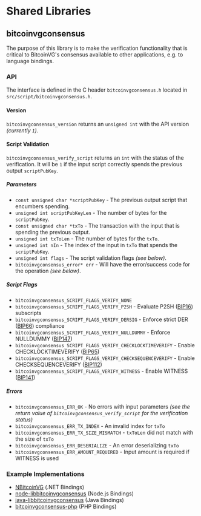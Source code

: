 Shared Libraries
================

## bitcoinvgconsensus

The purpose of this library is to make the verification functionality that is critical to BitcoinVG's consensus available to other applications, e.g. to language bindings.

### API

The interface is defined in the C header `bitcoinvgconsensus.h` located in `src/script/bitcoinvgconsensus.h`.

#### Version

`bitcoinvgconsensus_version` returns an `unsigned int` with the API version *(currently `1`)*.

#### Script Validation

`bitcoinvgconsensus_verify_script` returns an `int` with the status of the verification. It will be `1` if the input script correctly spends the previous output `scriptPubKey`.

##### Parameters
- `const unsigned char *scriptPubKey` - The previous output script that encumbers spending.
- `unsigned int scriptPubKeyLen` - The number of bytes for the `scriptPubKey`.
- `const unsigned char *txTo` - The transaction with the input that is spending the previous output.
- `unsigned int txToLen` - The number of bytes for the `txTo`.
- `unsigned int nIn` - The index of the input in `txTo` that spends the `scriptPubKey`.
- `unsigned int flags` - The script validation flags *(see below)*.
- `bitcoinvgconsensus_error* err` - Will have the error/success code for the operation *(see below)*.

##### Script Flags
- `bitcoinvgconsensus_SCRIPT_FLAGS_VERIFY_NONE`
- `bitcoinvgconsensus_SCRIPT_FLAGS_VERIFY_P2SH` - Evaluate P2SH ([BIP16](https://github.com/bitcoinvg/bips/blob/master/bip-0016.mediawiki)) subscripts
- `bitcoinvgconsensus_SCRIPT_FLAGS_VERIFY_DERSIG` - Enforce strict DER ([BIP66](https://github.com/bitcoinvg/bips/blob/master/bip-0066.mediawiki)) compliance
- `bitcoinvgconsensus_SCRIPT_FLAGS_VERIFY_NULLDUMMY` - Enforce NULLDUMMY ([BIP147](https://github.com/bitcoinvg/bips/blob/master/bip-0147.mediawiki))
- `bitcoinvgconsensus_SCRIPT_FLAGS_VERIFY_CHECKLOCKTIMEVERIFY` - Enable CHECKLOCKTIMEVERIFY ([BIP65](https://github.com/bitcoinvg/bips/blob/master/bip-0065.mediawiki))
- `bitcoinvgconsensus_SCRIPT_FLAGS_VERIFY_CHECKSEQUENCEVERIFY` - Enable CHECKSEQUENCEVERIFY ([BIP112](https://github.com/bitcoinvg/bips/blob/master/bip-0112.mediawiki))
- `bitcoinvgconsensus_SCRIPT_FLAGS_VERIFY_WITNESS` - Enable WITNESS ([BIP141](https://github.com/bitcoinvg/bips/blob/master/bip-0141.mediawiki))

##### Errors
- `bitcoinvgconsensus_ERR_OK` - No errors with input parameters *(see the return value of `bitcoinvgconsensus_verify_script` for the verification status)*
- `bitcoinvgconsensus_ERR_TX_INDEX` - An invalid index for `txTo`
- `bitcoinvgconsensus_ERR_TX_SIZE_MISMATCH` - `txToLen` did not match with the size of `txTo`
- `bitcoinvgconsensus_ERR_DESERIALIZE` - An error deserializing `txTo`
- `bitcoinvgconsensus_ERR_AMOUNT_REQUIRED` - Input amount is required if WITNESS is used

### Example Implementations
- [NBitcoinVG](https://github.com/NicolasDorier/NBitcoinVG/blob/master/NBitcoinVG/Script.cs#L814) (.NET Bindings)
- [node-libbitcoinvgconsensus](https://github.com/bitpay/node-libbitcoinvgconsensus) (Node.js Bindings)
- [java-libbitcoinvgconsensus](https://github.com/dexX7/java-libbitcoinvgconsensus) (Java Bindings)
- [bitcoinvgconsensus-php](https://github.com/Bit-Wasp/bitcoinvgconsensus-php) (PHP Bindings)
